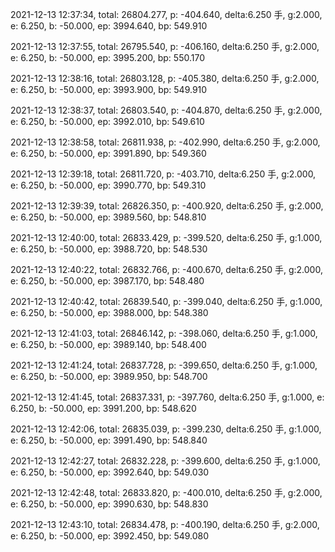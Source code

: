 2021-12-13 12:37:34, total: 26804.277, p: -404.640, delta:6.250 手, g:2.000, e: 6.250, b: -50.000, ep: 3994.640, bp: 549.910

2021-12-13 12:37:55, total: 26795.540, p: -406.160, delta:6.250 手, g:2.000, e: 6.250, b: -50.000, ep: 3995.200, bp: 550.170

2021-12-13 12:38:16, total: 26803.128, p: -405.380, delta:6.250 手, g:2.000, e: 6.250, b: -50.000, ep: 3993.900, bp: 549.910

2021-12-13 12:38:37, total: 26803.540, p: -404.870, delta:6.250 手, g:2.000, e: 6.250, b: -50.000, ep: 3992.010, bp: 549.610

2021-12-13 12:38:58, total: 26811.938, p: -402.990, delta:6.250 手, g:2.000, e: 6.250, b: -50.000, ep: 3991.890, bp: 549.360

2021-12-13 12:39:18, total: 26811.720, p: -403.710, delta:6.250 手, g:2.000, e: 6.250, b: -50.000, ep: 3990.770, bp: 549.310

2021-12-13 12:39:39, total: 26826.350, p: -400.920, delta:6.250 手, g:2.000, e: 6.250, b: -50.000, ep: 3989.560, bp: 548.810

2021-12-13 12:40:00, total: 26833.429, p: -399.520, delta:6.250 手, g:1.000, e: 6.250, b: -50.000, ep: 3988.720, bp: 548.530

2021-12-13 12:40:22, total: 26832.766, p: -400.670, delta:6.250 手, g:2.000, e: 6.250, b: -50.000, ep: 3987.170, bp: 548.480

2021-12-13 12:40:42, total: 26839.540, p: -399.040, delta:6.250 手, g:1.000, e: 6.250, b: -50.000, ep: 3988.000, bp: 548.380

2021-12-13 12:41:03, total: 26846.142, p: -398.060, delta:6.250 手, g:1.000, e: 6.250, b: -50.000, ep: 3989.140, bp: 548.400

2021-12-13 12:41:24, total: 26837.728, p: -399.650, delta:6.250 手, g:1.000, e: 6.250, b: -50.000, ep: 3989.950, bp: 548.700

2021-12-13 12:41:45, total: 26837.331, p: -397.760, delta:6.250 手, g:1.000, e: 6.250, b: -50.000, ep: 3991.200, bp: 548.620

2021-12-13 12:42:06, total: 26835.039, p: -399.230, delta:6.250 手, g:1.000, e: 6.250, b: -50.000, ep: 3991.490, bp: 548.840

2021-12-13 12:42:27, total: 26832.228, p: -399.600, delta:6.250 手, g:1.000, e: 6.250, b: -50.000, ep: 3992.640, bp: 549.030

2021-12-13 12:42:48, total: 26833.820, p: -400.010, delta:6.250 手, g:2.000, e: 6.250, b: -50.000, ep: 3990.630, bp: 548.830

2021-12-13 12:43:10, total: 26834.478, p: -400.190, delta:6.250 手, g:2.000, e: 6.250, b: -50.000, ep: 3992.450, bp: 549.080